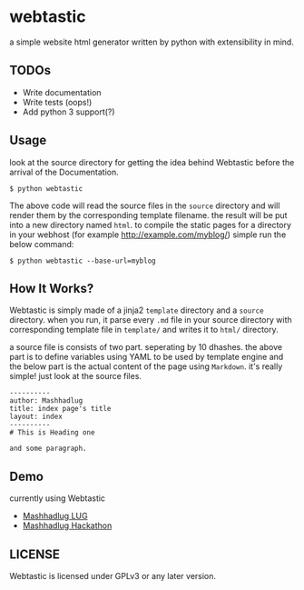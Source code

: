 webtastic
=========

a simple website html generator written by python with extensibility in mind.

TODOs
---------

* Write documentation
* Write tests (oops!)
* Add python 3 support(?)

Usage
---------

look at the source directory for getting the idea behind Webtastic before the arrival of the Documentation. 

    $ python webtastic

The above code will read the source files in the `source` directory and will render them by the corresponding template filename. the result will be put into a new directory named `html`. to compile the static pages for a directory in your webhost (for example http://example.com/myblog/) simple run the below command:

    $ python webtastic --base-url=myblog

How It Works?
---------

Webtastic is simply made of a jinja2 `template` directory and a `source` directory. when you run, it parse every `.md` file in your source directory with corresponding template file in `template/` and writes it to `html/` directory.

a source file is consists of two part. seperating by 10 dhashes. the above part is to define variables using YAML to be used by template engine and the below part is the actual content of the page using `Markdown`. it's really simple! just look at the source files.

    ----------
    author: Mashhadlug
    title: index page's title
    layout: index
    ----------
    # This is Heading one
    
    and some paragraph.

Demo
---------

currently using Webtastic

* [Mashhadlug LUG](http://next.mashhadlug.org)
* [Mashhadlug Hackathon](http://hackathon.mashhadlug.org)

LICENSE
---------
Webtastic is licensed under GPLv3 or any later version.
